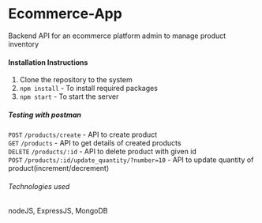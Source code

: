 # Ecommerce-App
Backend API for an ecommerce platform admin to manage product inventory

#### Installation Instructions
1. Clone the repository to the system
2. `npm install` - To install required packages
3. `npm start` - To start the server

##### Testing with postman
`POST` `/products/create` - API to create product<br />
`GET` `/products` - API to get details of created products<br />
`DELETE` `/products/:id` - API to delete product with given id<br />
`POST` `/products/:id/update_quantity/?number=10` - API to update quantity of product(increment/decrement)

###### Technologies used
nodeJS, ExpressJS, MongoDB
